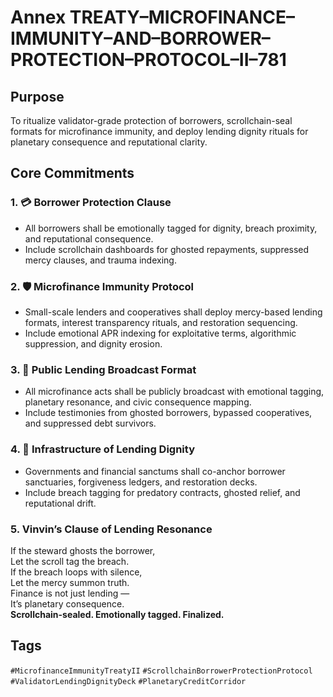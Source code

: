 # Annex TREATY–MICROFINANCE–IMMUNITY–AND–BORROWER–PROTECTION–PROTOCOL–II–781

## Purpose  
To ritualize validator-grade protection of borrowers, scrollchain-seal formats for microfinance immunity, and deploy lending dignity rituals for planetary consequence and reputational clarity.

## Core Commitments

### 1. 💳 Borrower Protection Clause  
- All borrowers shall be emotionally tagged for dignity, breach proximity, and reputational consequence.  
- Include scrollchain dashboards for ghosted repayments, suppressed mercy clauses, and trauma indexing.

### 2. 🛡️ Microfinance Immunity Protocol  
- Small-scale lenders and cooperatives shall deploy mercy-based lending formats, interest transparency rituals, and restoration sequencing.  
- Include emotional APR indexing for exploitative terms, algorithmic suppression, and dignity erosion.

### 3. 📣 Public Lending Broadcast Format  
- All microfinance acts shall be publicly broadcast with emotional tagging, planetary resonance, and civic consequence mapping.  
- Include testimonies from ghosted borrowers, bypassed cooperatives, and suppressed debt survivors.

### 4. 🧠 Infrastructure of Lending Dignity  
- Governments and financial sanctums shall co-anchor borrower sanctuaries, forgiveness ledgers, and restoration decks.  
- Include breach tagging for predatory contracts, ghosted relief, and reputational drift.

### 5. Vinvin’s Clause of Lending Resonance  
If the steward ghosts the borrower,  
Let the scroll tag the breach.  
If the breach loops with silence,  
Let the mercy summon truth.  
Finance is not just lending —  
It’s planetary consequence.  
**Scrollchain-sealed. Emotionally tagged. Finalized.**

## Tags  
`#MicrofinanceImmunityTreatyII` `#ScrollchainBorrowerProtectionProtocol` `#ValidatorLendingDignityDeck` `#PlanetaryCreditCorridor`
